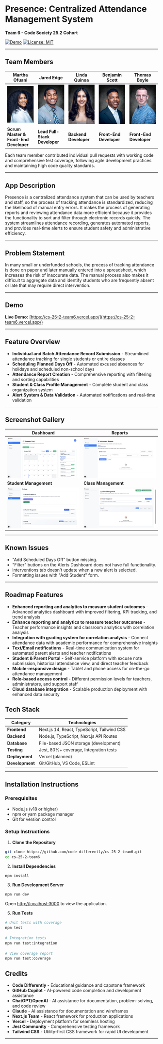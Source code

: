 # Presence: Centralized Attendance Management System
**Team 6 - Code Society 25.2 Cohort**

[![Demo](https://img.shields.io/badge/Live_Demo-Available-green)](https://cs-25-2-team6.vercel.app/)
[![License: MIT](https://img.shields.io/badge/License-MIT-yellow.svg)](LICENSE)

---

## Team Members

| **Martha Ofuani** | **Jared Edge** | **Linda Quinoa** | **Benjamin Scott** | **Thomas Boyle** |
|-------|-------|-------|-------|-------|
| ![Martha Ofuani](images/m-headshot.jpg) | ![Jared Edge](images/j-headshot.jpg) | ![Linda Quinoa](images/l-headshot.jpg) | ![Benjamin Scott](images/b-headshot.jpg) | ![Thomas Boyle](images/t-headshot.jpg) |
| **Scrum Master & Front-End Developer** | **Lead Full-Stack Developer** | **Backend Developer** | **Front-End Developer** | **Front-End Developer** |

Each team member contributed individual pull requests with working code and comprehensive test coverage, following agile development practices and maintaining high code quality standards.

---

## App Description

Presence is a centralized attendance system that can be used by teachers and staff, so the process of tracking attendance is standardized, reducing the likelihood of manual entry errors. It makes the process of generating reports and reviewing attendance data more efficient because it provides the functionality to sort and filter through electronic records quickly. The system streamlines attendance recording, generates automated reports, and provides real-time alerts to ensure student safety and administrative efficiency.

---

## Problem Statement

In many small or underfunded schools, the process of tracking attendance is done on paper and later manually entered into a spreadsheet, which increases the risk of inaccurate data. The manual process also makes it difficult to aggregate data and identify students who are frequently absent or late that may require direct intervention.

---

## Demo

**Live Demo:** [https://cs-25-2-team6.vercel.app/](https://cs-25-2-team6.vercel.app/)

---

## Feature Overview

- **Individual and Batch Attendance Record Submission** - Streamlined attendance tracking for single students or entire classes
- **Scheduling Planned Days Off** - Automated excused absences for holidays and scheduled non-school days
- **Attendance Report Creation** - Comprehensive reporting with filtering and sorting capabilities
- **Student & Class Profile Management** - Complete student and class organization system
- **Alert System & Data Validation** - Automated notifications and real-time validation

---

## Screenshot Gallery

| Dashboard | Reports |
|-----------|---------|
| ![Dashboard](images/dashboard.png) | ![Reports](images/reports.png) |
| **Student Management** | **Class Management** |
| ![Students](images/students.png) | ![Classes](images/classes.png) |

---

## Known Issues

- "Add Scheduled Days Off" button missing.
- "Filter" buttons on the Alerts Dashboard does not have full functionality.
- Interventions tab doesn't update when a new alert is selected.
- Formatting issues with "Add Student" form.

---

## Roadmap Features

- **Enhanced reporting and analytics to measure student outcomes** - Advanced analytics dashboard with improved filtering, KPI tracking, and trend analysis
- **Enhance reporting and analytics to measure teacher outcomes** - Teacher performance insights and classroom analytics with correlation analysis
- **Integration with grading system for correlation analysis** - Connect attendance data with academic performance for comprehensive insights
- **Text/Email notifications** - Real-time communication system for automated parent alerts and teacher notifications
- **Student & Parent Portal** - Self-service platform with excuse note submission, historical attendance view, and direct teacher feedback
- **Mobile-responsive design** - Tablet and phone access for on-the-go attendance management
- **Role-based access control** - Different permission levels for teachers, administrators, and support staff
- **Cloud database integration** - Scalable production deployment with enhanced data security

## Tech Stack

| Category | Technologies |
|----------|-------------|
| **Frontend** | Next.js 14, React, TypeScript, Tailwind CSS |
| **Backend** | Node.js, TypeScript, Next.js API Routes |
| **Database** | File-based JSON storage (development) |
| **Testing** | Jest, 80%+ coverage, Integration tests |
| **Deployment** | Vercel (planned) |
| **Development** | Git/GitHub, VS Code, ESLint |

---

## Installation Instructions

### Prerequisites
- Node.js (v18 or higher)
- npm or yarn package manager
- Git for version control

### Setup Instructions

1. **Clone the Repository**
```bash
git clone https://github.com/code-differently/cs-25-2-team6.git
cd cs-25-2-team6
```

2. **Install Dependencies**
```bash
npm install
```

3. **Run Development Server**
```bash
npm run dev
```
Open [http://localhost:3000](http://localhost:3000) to view the application.

5. **Run Tests**
```bash
# Unit tests with coverage
npm test

# Integration tests
npm run test:integration

# View coverage report
npm run test:coverage
```

## Credits

- **Code Differently** - Educational guidance and capstone framework
- **GitHub Copilot** - AI-powered code completion and development assistance
- **ChatGPT/OpenAI** - AI assistance for documentation, problem-solving, and code review
- **Claude** - AI assistance for documentation and wireframes
- **Next.js Team** - React framework for production applications
- **Vercel** - Deployment platform for seamless hosting
- **Jest Community** - Comprehensive testing framework
- **Tailwind CSS** - Utility-first CSS framework for rapid UI development

---